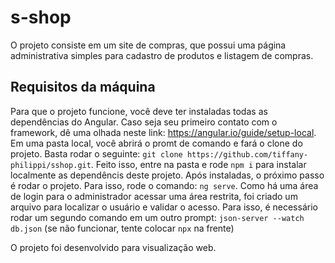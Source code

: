 # s-shop

O projeto consiste em um site de compras, que possui uma página administrativa simples para cadastro de produtos e listagem de compras.

## Requisitos da máquina

Para que o projeto funcione, você deve ter instaladas todas as dependências do Angular. Caso seja seu primeiro contato com o framework, dê uma olhada neste link: https://angular.io/guide/setup-local.
Em uma pasta local, você abrirá o promt de comando e fará o clone do projeto. Basta rodar o seguinte: `git clone https://github.com/tiffany-philippi/sshop.git`.
Feito isso, entre na pasta e rode `npm i` para instalar localmente as dependêncis deste projeto.
Após instaladas, o próximo passo é rodar o projeto. Para isso, rode o comando: `ng serve`.
Como há uma área de login para o administrador acessar uma área restrita, foi criado um arquivo para localizar o usuário e validar o acesso. Para isso, é necessário rodar um segundo comando em um outro prompt: 
`json-server --watch db.json` (se não funcionar, tente colocar `npx` na frente)


O projeto foi desenvolvido para visualização web.
